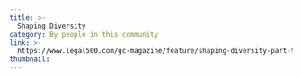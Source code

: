 ```yaml
---
title: >-
  Shaping Diversity
category: By people in this community
link: >-
  https://www.legal500.com/gc-magazine/feature/shaping-diversity-part-three-3/
thumbnail: 
---
```

